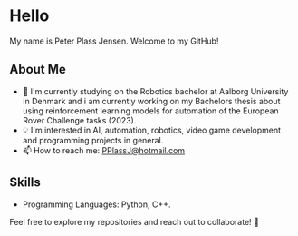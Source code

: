 # Hello

My name is Peter Plass Jensen. Welcome to my GitHub!

## About Me

- 🌱 I'm currently studying on the Robotics bachelor at Aalborg University in Denmark and i am currently working on my Bachelors thesis about using reinforcement learning models for automation of the European Rover Challenge tasks (2023).
- 💡 I'm interested in AI, automation, robotics, video game development and programming projects in general.
- 📫 How to reach me: PPlassJ@hotmail.com

## Skills

- Programming Languages: Python, C++.

Feel free to explore my repositories and reach out to collaborate! 🚀
